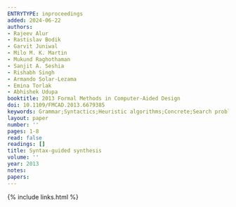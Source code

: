```yaml
---
ENTRYTYPE: inproceedings
added: 2024-06-22
authors:
- Rajeev Alur
- Rastislav Bodik
- Garvit Juniwal
- Milo M. K. Martin
- Mukund Raghothaman
- Sanjit A. Seshia
- Rishabh Singh
- Armando Solar-Lezama
- Emina Torlak
- Abhishek Udupa
booktitle: 2013 Formal Methods in Computer-Aided Design
doi: 10.1109/FMCAD.2013.6679385
keywords: Grammar;Syntactics;Heuristic algorithms;Concrete;Search problems;Libraries;Production
layout: paper
number: ''
pages: 1-8
read: false
readings: []
title: Syntax-guided synthesis
volume: ''
year: 2013
notes:
papers:
---
```

{% include links.html %}
